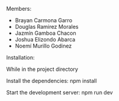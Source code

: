 Members:
+ Brayan Carmona Garro
+ Douglas Ramirez Morales
+ Jazmín Gamboa Chacon
+ Joshua Elizondo Abarca
+ Noemí Murillo Godinez

Installation: 

While in the project directory

Install the dependencies:
npm install

Start the development server:
npm run dev
